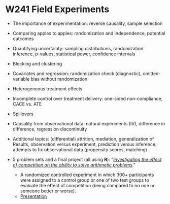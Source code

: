 # W241 Field Experiments

+ The importance of experimentation: reverse causality, sample selection
+ Comparing apples to apples: randomization and independence, potential outcomes
+ Quantifying uncertainty: sampling distributions, randomization inference, p-values, statistical power, confidence intervals
+ Blocking and clustering
+ Covariates and regression: randomization check (diagnostic), omitted-variable bias without randomization
+ Heterogeneous treatment effects
+ Incomplete control over treatment delivery: one-sided non-compliance, CACE vs. ATE
+ Spillovers
+ Causality from observational data: natural experiments (IV), difference in difference, regression discontinuity
+ Additional topics: (differential) attrition, mediation, generalization of Results, observation versus experiment, prediction versus inference, attempts to fix observational data (propensity scores, matching)


+ 5 problem sets and a final project (all using **R**): "[*Investigating the effect of competition on the ability to solve arithmetic problems*](https://docs.google.com/viewer?url=https://github.com/juanjocarin/W241-Field-Experiments/raw/master/Final%20Project/FinalPaper_Soto-Neff-Carin-Tumuluri.pdf)."
    + A randomized controlled experiment in which 300+ participants were assigned to a control group or one of two test groups to evaluate the effect of competition (being compared to no one or someone better or worse).
    + [Presentation](https://docs.google.com/presentation/d/1CN9XqDRyDQaVjPz7LSdroSeaE96LYxqoAbCXw9WQfpw/edit?usp=sharing)

